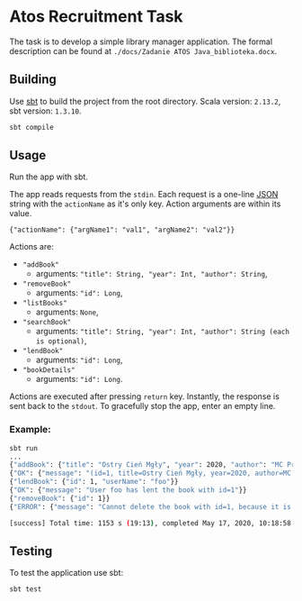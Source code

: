 # Atos Recruitment Task

The task is to develop a simple library manager application. The formal description can be found at `./docs/Zadanie ATOS Java_biblioteka.docx`.

## Building

Use [sbt](https://www.scala-sbt.org) to build the project from the root directory. Scala version: `2.13.2`, sbt version: `1.3.10`.

```bash
sbt compile
```

## Usage

Run the app with sbt.

The app reads requests from the `stdin`.
Each request is a one-line [JSON](https://www.json.org/json-en.html) string with the `actionName` as it's only key. Action arguments are within its value.

```
{"actionName": {"argName1": "val1", "argName2": "val2"}}
```

Actions are:
- `"addBook"`
  * arguments: `"title": String, "year": Int, "author": String`,
- `"removeBook"`
  * arguments: `"id": Long`,
- `"listBooks"`
  * arguments: `None`,
- `"searchBook"`
  * arguments: `"title": String, "year": Int, "author": String (each is optional)`,
- `"lendBook"`
  * arguments: `"id": Long`,
- `"bookDetails"`
  * arguments: `"id": Long`.

Actions are executed after pressing `return` key.
Instantly, the response is sent back to the `stdout`. To gracefully stop the app, enter an empty line.

### Example:
```bash
sbt run
...
{"addBook": {"title": "Ostry Cień Mgły", "year": 2020, "author": "MC President"}}
{"OK": {"message": "(id=1, title=Ostry Cień Mgły, year=2020, author=MC President, isAvailable=true, lentBy=nobody) has been added"}}
{"lendBook": {"id": 1, "userName": "foo"}}
{"OK": {"message": "User foo has lent the book with id=1"}}
{"removeBook": {"id": 1}}
{"ERROR": {"message": "Cannot delete the book with id=1, because it is lent"}}

[success] Total time: 1153 s (19:13), completed May 17, 2020, 10:18:58 PM
```


## Testing

To test the application use sbt:

```bash
sbt test
```
